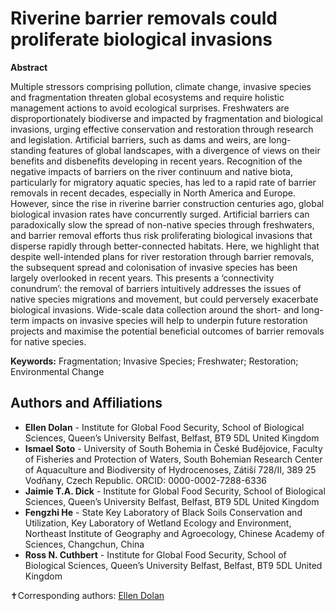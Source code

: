 # Riverine barrier removals could proliferate biological invasions

**Abstract** 	 	

Multiple stressors comprising pollution, climate change, invasive species and fragmentation threaten global ecosystems and require holistic management actions to avoid ecological surprises. Freshwaters are disproportionately biodiverse and impacted by fragmentation and biological invasions, urging effective conservation and restoration through research and legislation. Artificial barriers, such as dams and weirs, are long-standing features of global landscapes, with a divergence of views on their benefits and disbenefits developing in recent years. Recognition of the negative impacts of barriers on the river continuum and native biota, particularly for migratory aquatic species, has led to a rapid rate of barrier removals in recent decades, especially in North America and Europe. However,  since the rise in riverine barrier construction centuries ago, global biological invasion rates have concurrently surged.  Artificial barriers can paradoxically slow the spread of non-native species through freshwaters, and barrier removal efforts thus risk proliferating biological invasions that disperse rapidly through better-connected habitats. Here, we highlight that despite well-intended plans for river restoration through barrier removals, the subsequent spread and colonisation of invasive species has been largely overlooked in recent years. This presents a ‘connectivity conundrum’: the removal of barriers intuitively addresses the issues of native species migrations and movement, but could perversely exacerbate biological invasions. Wide-scale data collection around the short- and long-term impacts on invasive species will help to underpin future restoration projects and maximise the potential beneficial outcomes of barrier removals for native species.

**Keywords:** Fragmentation; Invasive Species; Freshwater; Restoration; Environmental Change


## Authors and Affiliations

- **Ellen Dolan** - Institute for Global Food Security, School of Biological Sciences, Queen’s University Belfast, Belfast, BT9 5DL United Kingdom
- **Ismael Soto** - University of South Bohemia in České Budějovice, Faculty of Fisheries and Protection of Waters, South Bohemian Research Center of Aquaculture and Biodiversity of Hydrocenoses, Zátiší 728/II, 389 25 Vodňany, Czech Republic. ORCID: 0000-0002-7288-6336
- **Jaimie T.A. Dick** - Institute for Global Food Security, School of Biological Sciences, Queen’s University Belfast, Belfast, BT9 5DL United Kingdom
- **Fengzhi He** - State Key Laboratory of Black Soils Conservation and Utilization, Key Laboratory of Wetland Ecology and Environment, Northeast Institute of Geography and Agroecology, Chinese Academy of Sciences, Changchun, China
- **Ross N. Cuthbert** - Institute for Global Food Security, School of Biological Sciences, Queen’s University Belfast, Belfast, BT9 5DL United Kingdom

✝Corresponding authors: [Ellen Dolan](mailto:edolan05@qub.ac.uk) 



